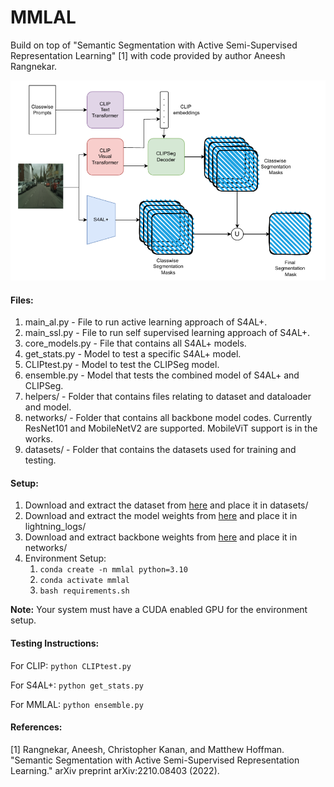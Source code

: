 # MMLAL
Build on top of "Semantic Segmentation with Active Semi-Supervised Representation Learning" [1] with code provided by author Aneesh Rangnekar.

![Model Diagram](/images/diagram.png)

#### Files:
1. main_al.py - File to run active learning approach of S4AL+.
2. main_ssl.py - File to run self supervised learning approach of S4AL+.
3. core_models.py - File that contains all S4AL+ models.
4. get_stats.py - Model to test a specific S4AL+ model.
5. CLIPtest.py - Model to test the CLIPSeg model.
6. ensemble.py - Model that tests the combined model of S4AL+ and CLIPSeg.
7. helpers/ - Folder that contains files relating to dataset and dataloader and model.
8. networks/ - Folder that contains all backbone model codes. Currently ResNet101 and MobileNetV2 are supported. MobileViT support is in the works.
9. datasets/ - Folder that contains the datasets used for training and testing.

#### Setup:
1. Download and extract the dataset from [here](https://drive.google.com/file/d/1_UpN0msa-D999lO40l0LPOKC5M877dU2/view?usp=sharing) and place it in datasets/
2. Download and extract the model weights from [here](https://drive.google.com/file/d/1wkFE18JyKxLRrDipuCs9tt6WEbgvC9tk/view?usp=sharing) and place it in lightning_logs/
3. Download and extract backbone weights from [here](https://drive.google.com/file/d/1P_x1r2afsr7L0bkwBOrTiNpl9JXdpDAw/view?usp=sharing) and place it in networks/
4. Environment Setup:
    1. <code>conda create -n mmlal python=3.10</code>
    2. <code>conda activate mmlal</code>
    3. <code>bash requirements.sh</code>

<b>Note:</b> Your system must have a CUDA enabled GPU for the environment setup.

#### Testing Instructions:

For CLIP: <code>python CLIPtest.py</code>

For S4AL+: <code>python get_stats.py</code>

For MMLAL: <code>python ensemble.py</code>

#### References:

[1] Rangnekar, Aneesh, Christopher Kanan, and Matthew Hoffman. "Semantic Segmentation with Active Semi-Supervised Representation Learning." arXiv preprint arXiv:2210.08403 (2022).
